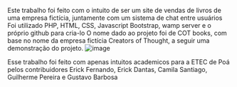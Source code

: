 
Este trabalho foi feito com o intuito de ser um site de vendas de livros de uma empresa fictícia, juntamente com um sistema de chat entre usuários
Foi utilizado PHP, HTML, CSS, Javascript Bootstrap, wamp server e o próprio github para cria-lo
O nome dado ao projeto foi de COT books, com base no nome da empresa fictícia Creators of Thought, a seguir uma demonstração do projeto.
![image](https://github.com/erickovisck/TCC_COT/assets/141879391/6c3adc44-18f0-41b6-bb19-0759bf91e28c)

Esse trabalho foi feito com apenas intuitos academicos para a ETEC de Poá pelos contribuidores Erick Fernando, Erick Dantas, Camila Santiago, Guilherme Pereira e Gustavo Barbosa
